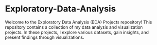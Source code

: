 # Exploratory-Data-Analysis
Welcome to the Exploratory Data Analysis (EDA) Projects repository! This repository contains a collection of my data analysis and visualization projects. In these projects, I explore various datasets, gain insights, and present findings through visualizations.
